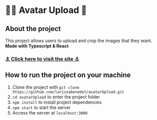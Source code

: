 # 👩‍🦳 Avatar Upload 🧑
## About the project
This project allows users to upload and crop the images that they want.<br>
**Made with Typescript & React**

### [⚓ Click here to visit the site ⚓](https://avatar-upload-deploy.vercel.app/) 
## How to run the project on your machine
1. Clone the project with `git clone https://github.com/larissabenedet/avatarUpload.git`
2. `cd avatarUpload` to enter the project folder
3. `npm install` to install project dependencies
4. `npm start` to start the server
5. Access the server at `localhost:3000`